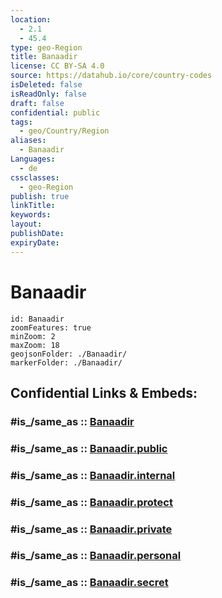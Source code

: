 ```yaml
---
location:
  - 2.1
  - 45.4
type: geo-Region
title: Banaadir
license: CC BY-SA 4.0
source: https://datahub.io/core/country-codes
isDeleted: false
isReadOnly: false
draft: false
confidential: public
tags:
  - geo/Country/Region
aliases:
  - Banaadir
Languages:
  - de
cssclasses:
  - geo-Region
publish: true
linkTitle:
keywords:
layout:
publishDate:
expiryDate:
---
```


# Banaadir

```leaflet
id: Banaadir
zoomFeatures: true 
minZoom: 2 
maxZoom: 18
geojsonFolder: ./Banaadir/
markerFolder: ./Banaadir/
```


## Confidential Links & Embeds: 

### #is_/same_as :: [Banaadir](/_Standards/Earth/Continent/Africa/Africa~East/Somalia/Regions~Somalia/Banaadir.md) 

### #is_/same_as :: [Banaadir.public](/_public/Earth/Continent/Africa/Africa~East/Somalia/Regions~Somalia/Banaadir.public.md) 

### #is_/same_as :: [Banaadir.internal](/_internal/Earth/Continent/Africa/Africa~East/Somalia/Regions~Somalia/Banaadir.internal.md) 

### #is_/same_as :: [Banaadir.protect](/_protect/Earth/Continent/Africa/Africa~East/Somalia/Regions~Somalia/Banaadir.protect.md) 

### #is_/same_as :: [Banaadir.private](/_private/Earth/Continent/Africa/Africa~East/Somalia/Regions~Somalia/Banaadir.private.md) 

### #is_/same_as :: [Banaadir.personal](/_personal/Earth/Continent/Africa/Africa~East/Somalia/Regions~Somalia/Banaadir.personal.md) 

### #is_/same_as :: [Banaadir.secret](/_secret/Earth/Continent/Africa/Africa~East/Somalia/Regions~Somalia/Banaadir.secret.md)

